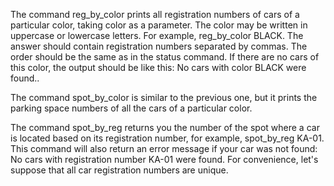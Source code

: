 The command reg_by_color prints all registration numbers of cars of a particular color, taking color as a parameter. The color may be written in uppercase or lowercase letters. For example, reg_by_color BLACK. The answer should contain registration numbers separated by commas. The order should be the same as in the status command. If there are no cars of this color, the output should be like this: No cars with color BLACK were found..

The command spot_by_color is similar to the previous one, but it prints the parking space numbers of all the cars of a particular color.

The command spot_by_reg returns you the number of the spot where a car is located based on its registration number, for example, spot_by_reg KA-01. This command will also return an error message if your car was not found: No cars with registration number KA-01 were found. For convenience, let's suppose that all car registration numbers are unique.
